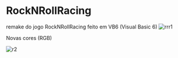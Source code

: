 # RockNRollRacing
remake do jogo RockNRollRacing feito em VB6 (Visual Basic 6)
![rrr1](https://user-images.githubusercontent.com/25087767/226215653-15a9a186-e5d7-42fe-ad29-3946769a712d.png)

Novas cores (RGB)


![r2](https://user-images.githubusercontent.com/25087767/226216089-310ae567-6897-4540-8bc7-74508662c744.png)
